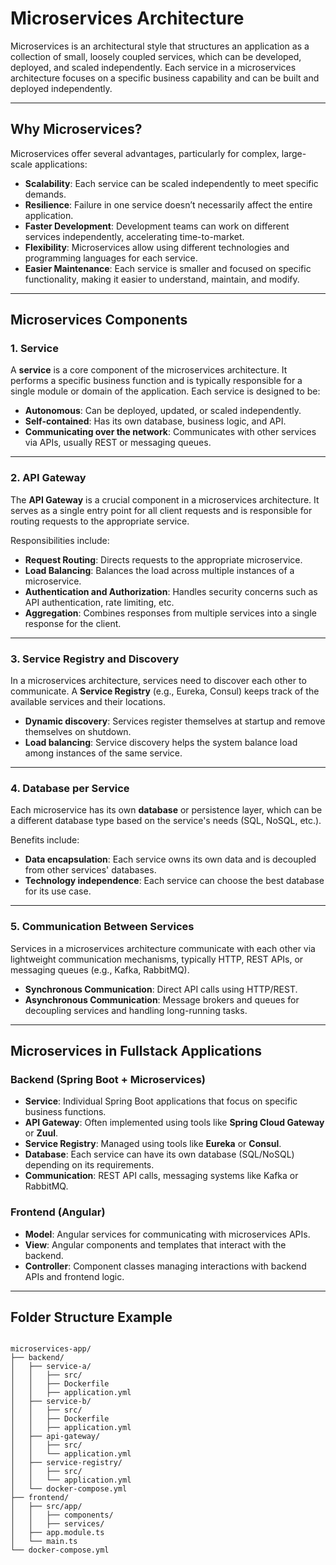# Microservices Architecture

Microservices is an architectural style that structures an application as a collection of small, loosely coupled services, which can be developed, deployed, and scaled independently. Each service in a microservices architecture focuses on a specific business capability and can be built and deployed independently.

---

## Why Microservices?

Microservices offer several advantages, particularly for complex, large-scale applications:

- **Scalability**: Each service can be scaled independently to meet specific demands.
- **Resilience**: Failure in one service doesn’t necessarily affect the entire application.
- **Faster Development**: Development teams can work on different services independently, accelerating time-to-market.
- **Flexibility**: Microservices allow using different technologies and programming languages for each service.
- **Easier Maintenance**: Each service is smaller and focused on specific functionality, making it easier to understand, maintain, and modify.

---

## Microservices Components

### 1. Service

A **service** is a core component of the microservices architecture. It performs a specific business function and is typically responsible for a single module or domain of the application. Each service is designed to be:

- **Autonomous**: Can be deployed, updated, or scaled independently.
- **Self-contained**: Has its own database, business logic, and API.
- **Communicating over the network**: Communicates with other services via APIs, usually REST or messaging queues.

---

### 2. API Gateway

The **API Gateway** is a crucial component in a microservices architecture. It serves as a single entry point for all client requests and is responsible for routing requests to the appropriate service.

Responsibilities include:

- **Request Routing**: Directs requests to the appropriate microservice.
- **Load Balancing**: Balances the load across multiple instances of a microservice.
- **Authentication and Authorization**: Handles security concerns such as API authentication, rate limiting, etc.
- **Aggregation**: Combines responses from multiple services into a single response for the client.

---

### 3. Service Registry and Discovery

In a microservices architecture, services need to discover each other to communicate. A **Service Registry** (e.g., Eureka, Consul) keeps track of the available services and their locations.

- **Dynamic discovery**: Services register themselves at startup and remove themselves on shutdown.
- **Load balancing**: Service discovery helps the system balance load among instances of the same service.

---

### 4. Database per Service

Each microservice has its own **database** or persistence layer, which can be a different database type based on the service's needs (SQL, NoSQL, etc.).

Benefits include:

- **Data encapsulation**: Each service owns its own data and is decoupled from other services' databases.
- **Technology independence**: Each service can choose the best database for its use case.

---

### 5. Communication Between Services

Services in a microservices architecture communicate with each other via lightweight communication mechanisms, typically HTTP, REST APIs, or messaging queues (e.g., Kafka, RabbitMQ).

- **Synchronous Communication**: Direct API calls using HTTP/REST.
- **Asynchronous Communication**: Message brokers and queues for decoupling services and handling long-running tasks.

---

## Microservices in Fullstack Applications

### Backend (Spring Boot + Microservices)

- **Service**: Individual Spring Boot applications that focus on specific business functions.
- **API Gateway**: Often implemented using tools like **Spring Cloud Gateway** or **Zuul**.
- **Service Registry**: Managed using tools like **Eureka** or **Consul**.
- **Database**: Each service can have its own database (SQL/NoSQL) depending on its requirements.
- **Communication**: REST API calls, messaging systems like Kafka or RabbitMQ.

### Frontend (Angular)

- **Model**: Angular services for communicating with microservices APIs.
- **View**: Angular components and templates that interact with the backend.
- **Controller**: Component classes managing interactions with backend APIs and frontend logic.

---

## Folder Structure Example

```plaintext

microservices-app/
├── backend/
│   ├── service-a/
│   │   ├── src/
│   │   ├── Dockerfile
│   │   ├── application.yml
│   ├── service-b/
│   │   ├── src/
│   │   ├── Dockerfile
│   │   ├── application.yml
│   ├── api-gateway/
│   │   ├── src/
│   │   └── application.yml
│   ├── service-registry/
│   │   ├── src/
│   │   └── application.yml
│   └── docker-compose.yml
├── frontend/
│   ├── src/app/
│   │   ├── components/
│   │   ├── services/
│   ├── app.module.ts
│   └── main.ts
└── docker-compose.yml

```
